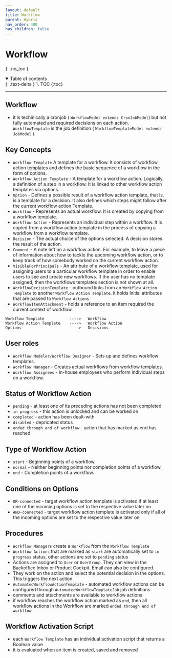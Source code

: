```yaml
---
layout: default
title: Workflow
parent: Hybris
nav_order: 400
has_children: false
---
```


# Workflow

{: .no_toc }

<details open markdown="block">
  <summary>
    Table of contents
  </summary>
  {: .text-delta }
1. TOC
{:toc}
</details>

---

## Workflow

- it is techinically a cronjob ( `WorkflowModel extends CronJobModel`) but not fully automated and required decisions on each action. `WorkflowTemplate` is the job definition ( `WorkflowTemplateModel extends JobModel` ).

## Key Concepts

- `Workflow Template` A template for a workflow.  It consists of workflow action templates and defines the basic sequence of a workflow in the form of options.
- `Workflow Action Template` - A template for a workflow action. Logically, a definition of a step in a workflow. It is linked to other workflow action templates via options.
- `Option` - Defines a possible result of a workflow action template, that is, is a template for a decision. It also defines which steps might follow after the current workflow action Template.
- `Workflow` - Represents an actual workflow. It is created by copying from a workflow template.
- `Workflow Action` - Represents an individual step within a workflow. It is copied from a workflow action template in the process of copying a workflow from a workflow template.
- `Decision` - The actual choice of the options selected. A decision stores the result of the action.
- `Comment` - A note left on a workflow action. For example, to leave a piece of information about how to tackle the upcoming workflow action, or to keep track of how somebody worked on the current workflow action.
- `VisibleForPrincipals` - An attribute of a workflow template, used for assigning users to a particular workflow template in order to enable users to see and create new workflows. If the user has no template assigned, then the workflows templates section is not shown at all.
- `WorkflowDecisionTemplate` - outbound links from an `Workflow Action Template` to another `Workflow Action Template`. it holds initial attributes that are passed to `Workflow Actions`
- `WorkflowItemAttachment` - holds a reference to an item required the current context of workflow

```
Workflow Template           ---->   Workflow
Workflow Action Template    ---->   Workflow Action
Options                     ---->   Decisions 
```

## User roles

- `Workflow Modeler/Workflow Designer` - Sets up and defines workflow templates.
- `Workflow Manager` - Creates actual workflows from workflow templates.
- `Workflow Assignees` - In-house employees who perform individual steps on a workflow.

## Status of Workflow Action

- `pending` - at least one of its preceding actions has not been completed
- `in progress` - this action is unlocked and can be worked on
- `completed` - action has been dealt-with
- `disabled` - depricated status
- `ended through end of workflow` - action that has marked as end has reached

## Type of Workflow Action

- `start` - Beginning points of a workflow.
- `normal` - Neither beginning points nor completion points of a workflow.
- `end` - Completion points of a workflow.

## Conditions on Options

- `OR-connected` - target workflow action template is activated if at least one of the incoming options is set to the respective value later on
- `AND-connected` - target workflow action template is activated only if all of the incoming options are set to the respective value later on

## Procedures

- `Workflow Managers` create a `Workflow` from the `Workflow Template`
- `Workflow Actions` that are marked as `start` are automatically set to `in progress` status, other actions are set to `pending` status
- Actions are assigned to `User` or `UserGroup`. They can view in the Backoffice Inbox or Product Cockpit. Email can also be configured. 
- They work on the action and select the potential decision in the options. This triggers the next action.
- `AutomatedWorkflowActionTemplate` - automated workflow actions can be configured through `AutomatedWorkflowTemplateJob` job definitions 
- comments and attachments are available to workflow actions
- if workflow reaches the workflow action marked as `end`, then all workflow actions in the Workflow are marked `ended through end of workflow` 

## Workflow Activation Script

- each `Workflow Template` has an individual activation script that returns a Boolean value
- it is evaluated when an item is created, saved and removed

 